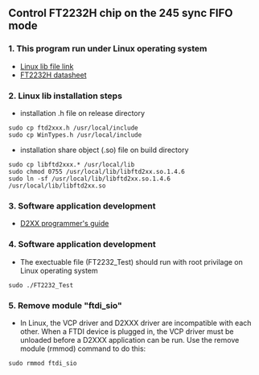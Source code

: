 ## Control FT2232H chip on the 245 sync FIFO mode ##
### 1. This program run under Linux operating system ###
  - [Linux lib file link](http://www.ftdichip.com/Drivers/D2XX.htm)
  - [FT2232H datasheet](http://www.ftdichip.com/Support/Documents/DataSheets/ICs/DS_FT2232D.pdf)
### 2. Linux lib installation steps ###
  - installation .h file on release directory
```
sudo cp ftd2xxx.h /usr/local/include
sudo cp WinTypes.h /usr/local/include
```
  - installation share object (.so) file on build directory
```
sudo cp libftd2xxx.* /usr/local/lib
sudo chmod 0755 /usr/local/lib/libftd2xx.so.1.4.6
sudo ln -sf /usr/local/lib/libftd2xx.so.1.4.6 /usr/local/lib/libftd2xx.so
```
### 3. Software application development ###
  - [D2XX programmer's guide](http://www.ftdichip.com/Support/Documents/ProgramGuides/D2XX_Programmer's_Guide(FT_000071).pdf)
### 4. Software application development ###
  - The exectuable file (FT2232_Test) should run with root privilage on Linux operating system
```
sudo ./FT2232_Test
```
### 5. Remove module "ftdi_sio"
  - In Linux, the VCP driver and D2XXX driver are incompatible with each other. When a FTDI device is plugged in, the VCP driver must be unloaded before a D2XXX application can be run. Use the remove module (rmmod) command to do this:
```
sudo rmmod ftdi_sio
```
